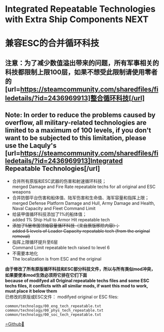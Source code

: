 # Integrated Repeatable Technologies with Extra Ship Components NEXT
# 兼容ESC的合并循环科技

## 注意：为了减少数值溢出带来的问题，所有军事相关的科技都限制上限100层，如果不想受此限制请使用零者的[url=https://steamcommunity.com/sharedfiles/filedetails/?id=2436969913]整合循环科技[/url]
## Note: In order to reduce the problems caused by overflow, all military-related technologies are limited to a maximum of 100 levels, if you don't want to be subjected to this limitation, please use the Laquly's [url=https://steamcommunity.com/sharedfiles/filedetails/?id=2436969913]Integrated Repeatable Technologies[/url]

- 合并所有原版和ESC武器的伤害和射速循环科技；  
  merged Damage and Fire Rate repeatable techs for all original and ESC weapons
- 合并防御平台伤害和船体值、陆军伤害和生命值、海军容量和指挥上限；  
  merged Defense Platform Damage and Hull, Army Damage and Health, Naval Capacity and Fleet Command Limit
- 给装甲值循环科技添加了1%的船体值；  
  added 1% Ship Hull to Armor Hit repeatable tech
- ~~添加了5层帝国领袖容量循环科技（来自原版移除内容）；~~  
  ~~added 5 levels of Leader Capacity repeatable tech (from the original removal)~~
- 指挥上限循环提升至6层  
  Command Limit repeatable tech raised to level 6
- 不需要本地化  
  The localization is from ESC and the original

**由于修改了所有原版循环科技和ESC部分科技文件，所以与所有类似mod冲突，如果要使本mod生效必须将它排在它们下面**  
**because of modifyed all Original repeatable techs files and some ESC techs files, it conflicts with all similar mods, if want this mod to work, must place it below them**  
已修改的原版或ESC文件：
modifyed original or ESC files:
```
common/technology/00_eng_tech_repeatable.txt
common/technology/00_phys_tech_repeatable.txt
common/technology/00_soc_tech_repeatable.txt
```

[⭐Github🌟](https://github.com/Diadormu/irt_with_esc)
